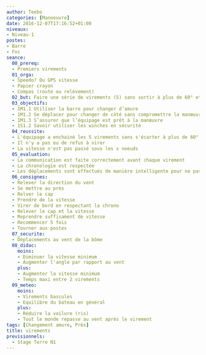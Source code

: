 ```yaml
---
author: Teebo
categories: [Manoeuvre]
date: 2016-12-07T17:16:52+01:00
niveaux:
- Niveau-1
postes:
- Barre
- Foc
seance:
  00_prereq:
  - Premiers virements
  01_orga:
  - Speedo? Ou GPS vitesse
  - Papier crayon
  - Compas (route ou relèvement)
  02_but: Faire une série de virements (5) sans sortir à plus de 60° et sans passer sous une vitesse donnée (fonction de la météo)
  03_objectifs:
  - 1M1.1 Utiliser la barre pour changer d’amure
  - 1M1.2 Se déplacer pour changer de côté sans compromettre la manœuvre
  - 1M1.3 S’assurer que l’équipage est prêt à la manœuvre
  - 1S1.2 Savoir utiliser les winches en sécurité
  04_reussite:
  - L'équipage a enchainé les 5 virements sans s'écarter à plus de 60° de l'axe du vent
  - Il n'y a pas eu de refus à virer
  - La vitesse n'est pas passé sous les x noeuds
  05_evaluation:
  - La communication est faite correctement avant chaque virement
  - La chronologie est respectée
  - Les déplacements sont effectués de manière intelligente pour ne pas gêner la manoeuvre
  06_consignes:
  - Relever la direction du vent
  - Se mettre au près
  - Relver le cap
  - Prendre de la vitesse
  - Virer de bord en respectant la chrono
  - Relever le cap et la vitesse
  - Reprendre suffisament de vitesse
  - Recommencer 5 fois
  - Tourner aux postes
  07_securite:
  - Déplacements au vent de la bôme
  08_didac:
    moins:
    - Diminuer la vitesse minimum
    - Augmenter l'angle par rapport au vent
    plus:
    - Augmenter la vitesse minimum
    - Temps maxi entre 2 virements
  09_meteo:
    moins:
    - Virements bascules
    - Equilibre du bateau en général
    plus:
    - Réduire la voilure (ris)
    - Tout le monde repasse au vent après le virement
tags: [Changement amure, Près]
title: virements
previsionnels:
  - Stage Terre N1
---
```

